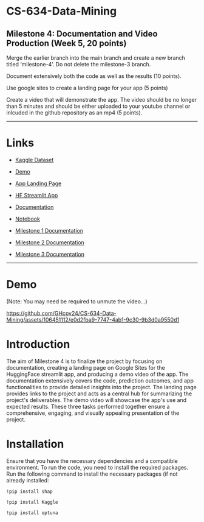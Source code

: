 # CS-634-Data-Mining

## Milestone 4: Documentation and Video Production (Week 5, 20 points)

Merge the earlier branch into the main branch and create a new branch titled ‘milestone-4’. Do not delete the milestone-3 branch.

Document extensively both the code as well as the results (10 points).

Use google sites to create a landing page for your app (5 points)

Create a video that will demonstrate the app. The video should be no longer than 5 minutes and should be either uploaded to your youtube channel or inlcuded in the github repository as an mp4 (5 points).

---

# Links

- [Kaggle Dataset](https://www.kaggle.com/competitions/house-prices-advanced-regression-techniques/overview)
- [Demo](#demo)
- [App Landing Page](https://sites.google.com/njit.edu/real-estate-housing/)
- [HF Streamlit App](https://huggingface.co/spaces/HFcpv24/LightGBM-House-Sale-Price-Prediction)
- [Documentation](https://github.com/GHcpv24/CS-634-Data-Mining/blob/milestone-4/docs/Milestone4Documentation.md)
- [Notebook](https://github.com/GHcpv24/CS-634-Data-Mining/blob/milestone-4/CS634_CVega_Notebook.ipynb)

- [Milestone 1 Documentation](https://github.com/GHcpv24/CS-634-Data-Mining/blob/milestone-1/README.md)
- [Milestone 2 Documentation](https://github.com/GHcpv24/CS-634-Data-Mining/blob/milestone-2/docs/Milestone2Documentation.md)
- [Milestone 3 Documentation](https://github.com/GHcpv24/CS-634-Data-Mining/blob/milestone-3/docs/Milestone3Documentation.md)

---

# Demo

(Note: You may need be required to unmute the video...)

https://github.com/GHcpv24/CS-634-Data-Mining/assets/106451112/e0d2fba9-7747-4ab1-9c30-9b3d0a9550d1

# Introduction

The aim of Milestone 4 is to finalize the project by focusing on documentation, creating a landing page on Google Sites for the HuggingFace streamlit app, and producing a demo video of the app. The documentation extensively covers the code, prediction outcomes, and app functionalities to provide detailed insights into the project. The landing page provides links to the project and acts as a central hub for summarizing the project's deliverables. The demo video will showcase the app's use and expected results. These three tasks performed together ensure a comprehensive, engaging, and visually appealing presentation of the project.

# Installation

Ensure that you have the necessary dependencies and a compatible environment. To run the code, you need to install the required packages. Run the following command to install the necessary packages (if not already installed:

```
!pip install shap
```

```
!pip install Kaggle
```

```
!pip install optuna
```
